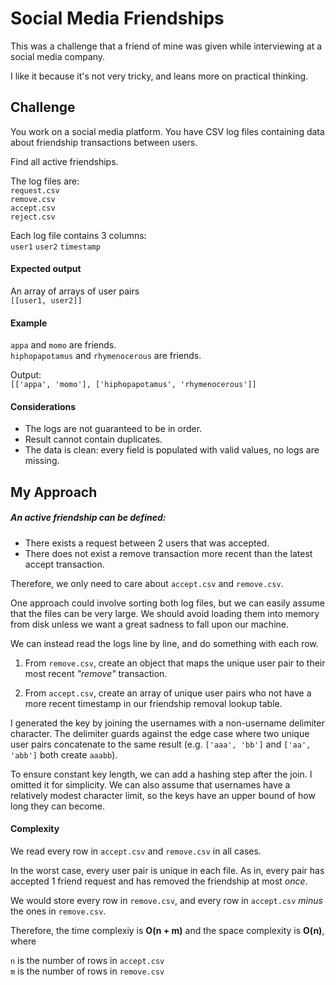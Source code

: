 # Social Media Friendships

This was a challenge that a friend of mine was given while interviewing at a social media company.

I like it because it's not very tricky, and leans more on practical thinking.

## Challenge
You work on a social media platform. You have CSV log files containing data about friendship transactions between users.

Find all active friendships.

The log files are:\
  `request.csv`\
  `remove.csv`\
  `accept.csv`\
  `reject.csv`

Each log file contains 3 columns:\
  `user1`
  `user2`
  `timestamp`

#### Expected output

An array of arrays of user pairs\
`[[user1, user2]]`


#### Example

`appa` and `momo` are friends.\
`hiphopapotamus` and `rhymenocerous` are friends.

Output:\
`[['appa', 'momo'], ['hiphopapotamus', 'rhymenocerous']]`

#### Considerations

  * The logs are not guaranteed to be in order.
  * Result cannot contain duplicates.
  * The data is clean: every field is populated with valid values, no logs are missing.

## My Approach

##### An active friendship can be defined:

* There exists a request between 2 users that was accepted.
* There does not exist a remove transaction more recent than the latest accept transaction.

Therefore, we only need to care about `accept.csv` and `remove.csv`.

One approach could involve sorting both log files, but we can easily assume that
the files can be very large. We should avoid loading them into memory from disk unless we
want a great sadness to fall upon our machine.

We can instead read the logs line by line, and do something with each row.

1. From `remove.csv`, create an object that maps the unique user pair to their most recent
  *"remove"* transaction.

2. From `accept.csv`, create an array of unique user pairs who not have a more recent timestamp in our friendship removal lookup table.

I generated the key by joining the usernames with a non-username delimiter character. The
delimiter guards against the edge case where two unique user pairs concatenate to the same result
(e.g. `['aaa', 'bb']` and `['aa', 'abb']` both create `aaabb`).

To ensure constant key length, we can add a hashing step after the join. I omitted it for
simplicity. We can also assume that usernames have a relatively modest character limit, so the
keys have an upper bound of how long they can become.

#### Complexity

We read every row in `accept.csv` and `remove.csv` in all cases.

In the worst case, every user pair is unique in each file. As in, every pair has accepted 1 friend request and has removed the friendship at most *once*.

We would store every row in `remove.csv`, and every row in `accept.csv` *minus* the ones in `remove.csv`.

Therefore, the time complexiy is **O(n + m)** and the space complexity is **O(n)**, where

  `n` is the number of rows in `accept.csv`\
  `m` is the number of rows in `remove.csv`